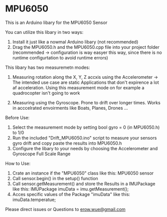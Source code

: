 # MPU6050
This is an Arduino libary for the MPU6050 Sensor

You can utilize this libary in two ways:
1. Install it just like a nowmal Arduino libary (not recommended)
2. Drag the MPU6050.h and the MPU6050.cpp file into your project folder (recommended -> configuration is way easyer this way, since there is no runtime configurtation to avoid runtime errors)

This libary has two measuremetn modes:
1. Measuring rotation along the X, Y, Z accxis using the Accelerometer 
    -> The intended use case are static Applications that don't expirence a lot af acceleration. Using this measurement mode on for example a             quadrocopter isn't going to work

2. Measuring using the Gyroscope. Prone to drift over longer times. Works in acccelrated envoirments like Boats, Planes, Drones ...

Before Use:
1. Select the measurement mode by setting bool gyro = 0 (in MPU6050.h) to 1/0 
2. Run the included "Drift_MPU6050.ino" script to measure your sensors gyro drift and copy paste the results into MPU6050.h
3. Configure the libary to your needs by choosing the Accelerometer and Gyroscope Full Scale Range

How to Use:
1. Crate an instance if the "MPU6050" class like this: MPU6050 sensor
2. Call sensor.begin() in the setup() function
3. Call sensor.getMeasurement() and store the Results in a IMUPackage like this:  IMUPackage imuData = imu.getMeasurement();
4. Acces specific values of the Package "imuData" like this: imuData.temperatue;
   
Please direct issues or Questions to erow.wue@gmail.com

